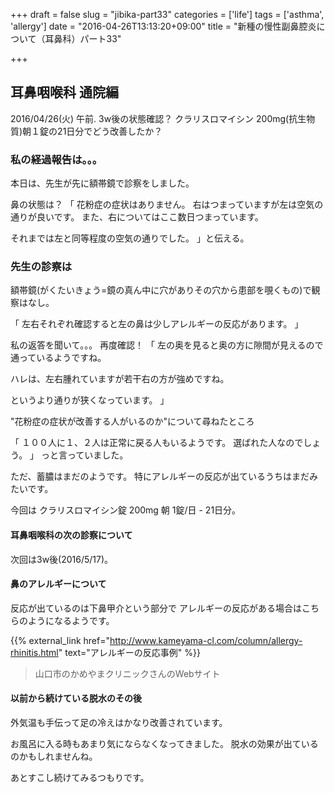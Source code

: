 +++
draft = false
slug = "jibika-part33"
categories = ['life']
tags = ['asthma', 'allergy']
date = "2016-04-26T13:13:20+09:00"
title = "新種の慢性副鼻腔炎について（耳鼻科）パート33"

+++

## 耳鼻咽喉科 通院編

2016/04/26(火) 午前.
3w後の状態確認？
クラリスロマイシン 200mg(抗生物質)朝１錠の21日分でどう改善したか？

### 私の経過報告は。。。

本日は、先生が先に額帯鏡で診察をしました。

鼻の状態は？
「
花粉症の症状はありません。
右はつまっていますが左は空気の通りが良いです。
また、右についてはここ数日つまっています。

それまでは左と同等程度の空気の通りでした。
」と伝える。

<!--more-->

### 先生の診察は

額帯鏡(がくたいきょう=鏡の真ん中に穴がありその穴から患部を覗くもの)で観察はなし。

「
左右それぞれ確認すると左の鼻は少しアレルギーの反応があります。
」

私の返答を聞いて。。。
再度確認！
「
左の奥を見ると奥の方に隙間が見えるので通っているようですね。

ハレは、左右腫れていますが若干右の方が強めですね。

というより通りが狭くなっています。
」

"花粉症の症状が改善する人がいるのか"について尋ねたところ

「
１００人に１、２人は正常に戻る人もいるようです。
選ばれた人なのでしょう。
」
っと言っていました。

ただ、蓄膿はまだのようです。
特にアレルギーの反応が出ているうちはまだみたいです。

今回は
クラリスロマイシン錠 200mg 朝 1錠/日 - 21日分。

#### 耳鼻咽喉科の次の診察について

次回は3w後(2016/5/17)。

#### 鼻のアレルギーについて

反応が出ているのは下鼻甲介という部分で
アレルギーの反応がある場合はこちらのようになるようです。

{{% external_link href="http://www.kameyama-cl.com/column/allergy-rhinitis.html" text="アレルギーの反応事例" %}}

> 山口市のかめやまクリニックさんのWebサイト

#### 以前から続けている脱水のその後

外気温も手伝って足の冷えはかなり改善されています。

お風呂に入る時もあまり気にならなくなってきました。
脱水の効果が出ているのかもしれませんね。

あとすこし続けてみるつもりです。
